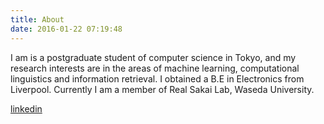 ```yaml
---
title: About
date: 2016-01-22 07:19:48
---
```


I am is a postgraduate student of computer science in Tokyo, and my research interests are in the areas of machine learning, computational linguistics and information retrieval. I obtained a B.E in Electronics from Liverpool. Currently I am a member of Real Sakai Lab, Waseda University. 

[linkedin](https://jp.linkedin.com/in/zhaohaozeng)


